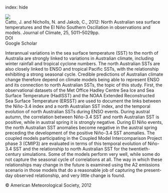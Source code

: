 index: hide

<div class="Citation">
    <div class="Citation-thumb CitationThumb-linked"  data-href="https://doi.org/10.1175/jcli-d-11-00311.1">
      <img src="https://static.claimspace.cloud/climate-study-static/refs/thumbs/9/Catto_et_al_2012a-thumb.png" />
    </div>

  <div class="Citation-body">
    <div class="Citation-text">Catto, J. and Nicholls, N. and Jakob, C., 2012: North Australian sea surface temperatures and the El Niño Southern Oscillation in observations and models. <span class="Article-journal">Journal of Climate, </span><span class="Article-volume">25, </span>5011–5029pp.</div>
    <div class="Citation-links">
      <div class="CitationLink" data-href="https://doi.org/10.1175/jcli-d-11-00311.1">
        <div class="CitationLink-icon CitationLink-Doi"></div>
        <div class="CitationLink-text">DOI</div>
      </div>
      <div class="CitationLink" data-href="https://scholar.google.com/scholar?q=10.1175/jcli-d-11-00311.1">
        <div class="CitationLink-icon CitationLink-Scholar"></div>
        <div class="CitationLink-text">Google Scholar</div>
      </div>
    </div>
  </div>
</div>

Interannual variations in the sea surface temperature (SST) to the north of Australia are strongly linked to variations in Australian climate, including winter rainfall and tropical cyclone numbers. The north Australian SSTs are also closely linked to ENSO and tropical Pacific SSTs, with the relationship exhibiting a strong seasonal cycle. Credible predictions of Australian climate change therefore depend on climate models being able to represent ENSO and its connection to north Australian SSTs, the topic of this study. First, the observational datasets of the Met Office Hadley Centre Sea Ice and Sea Surface Temperature (HadISST) and the NOAA Extended Reconstructed Sea Surface Temperature (ERSST) are used to document the links between the Niño-3.4 index and a north Australian SST index, and the temporal evolution of north Australian SSTs during ENSO events. During austral autumn, the correlation between Niño-3.4 SST and north Australian SST is positive, while in austral spring it is strongly negative. During El Niño events, the north Australian SST anomalies become negative in the austral spring preceding the development of the positive Niño-3.4 SST anomalies. The coupled models participating in the Coupled Model Intercomparison Project phase 3 (CMIP3) are evaluated in terms of this temporal evolution of Niño-3.4 SST and the relationship to north Australian SST for the twentieth-century simulations. Some of the models perform very well, while some do not capture the seasonal cycle of correlations at all. The way in which these relationships may change in the future is examined using the A2 emissions scenario in those models that do a reasonable job of capturing the present-day observed relationship, and very little change is found.

<div class="Citation-copy">
&copy; American Meteorological Society, 2012
</div>
